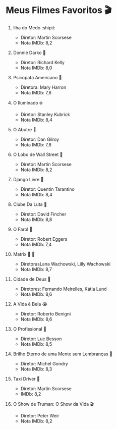 # Meus Filmes Favoritos :clapper:
1. Ilha do Medo :shipit: 

    - Diretor: Martin Scorsese
    - Nota IMDb: 8,2

2. Donnie Darko :rabbit:

    - Diretor: Richard Kelly
    - Nota IMDb: 8,0

3. Psicopata Americano :hocho:
    
    - Diretora: Mary Harron
    - Nota IMDb: 7,6

4. O Iluminado :snowflake:
    
    - Diretor: Stanley Kubrick
    - Nota IMDb: 8,4

5. O Abutre :movie_camera:

    - Diretor: Dan Gilroy
    - Nota IMDb: 7,8 

6. O Lobo de Wall Street :money_with_wings:

    - Diretor: Martin Scorsese
    - Nota IMDb: 8,2

7. Django Livre :horse_racing:

    - Diretor: Quentin Tarantino
    - Nota IMDb: 8,4 

8. Clube Da Luta :punch:
    
    - Diretor: David Fincher
    - Nota IMDb: 8,8

9. O Farol :high_brightness:

    - Diretor: Robert Eggers
    - Nota IMDb: 7,4

10. Matrix :red_circle: :large_blue_circle:

    - DiretorasLana Wachowski, Lilly Wachowski
    - Nota IMDb: 8,7

11. Cidade de Deus :chicken:

    - Diretores: Fernando Meirelles, Kátia Lund
    - Nota IMDb: 8,6

12. A Vida é Bela :sob:
    
    - Diretor: Roberto Benigni
    - Nota IMDb: 8,6

13. O Profissional :seedling:
    
    - Diretor: Luc Besson
    - Nota IMDb: 8,5

14. Brilho Eterno de uma Mente sem Lembranças :couple_with_heart:
    
    - Diretor: Michel Gondry 
    - Nota IMDb: 8,3
15. Taxi Driver :taxi:
    
    - Diretor: Martin Scorsese
    - IMDb: 8,2

16. O Show de Truman: O Show da Vida :clapper:
    
    - Diretor: Peter Weir
    - Nota IMDb: 8,2
